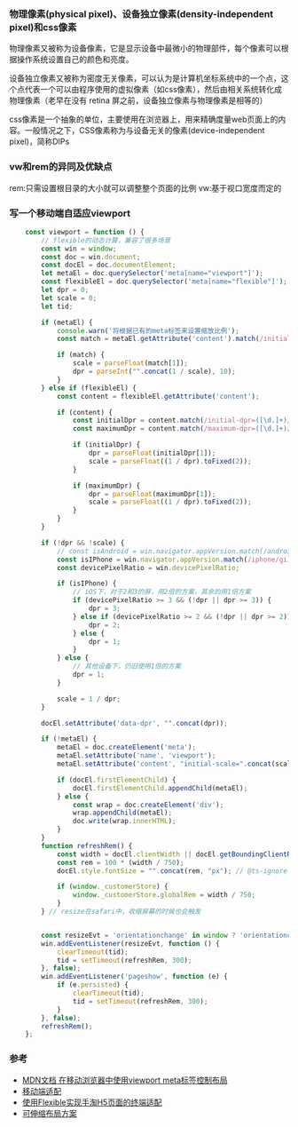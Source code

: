 
### 物理像素(physical pixel)、设备独立像素(density-independent pixel)和css像素
物理像素又被称为设备像素，它是显示设备中最微小的物理部件，每个像素可以根据操作系统设置自己的颜色和亮度。  

设备独立像素又被称为密度无关像素，可以认为是计算机坐标系统中的一个点，这个点代表一个可以由程序使用的虚拟像素（如css像素），然后由相关系统转化成物理像素（老早在没有 retina 屏之前，设备独立像素与物理像素是相等的）  

css像素是一个抽象的单位，主要使用在浏览器上，用来精确度量web页面上的内容。一般情况之下，CSS像素称为与设备无关的像素(device-independent pixel)，简称DIPs

### vw和rem的异同及优缺点
rem:只需设置根目录的大小就可以调整整个页面的比例
vw:基于视口宽度而定的

### 写一个移动端自适应viewport
```js
    const viewport = function () {
        // flexible的动态计算，兼容了很多场景
        const win = window;
        const doc = win.document;
        const docEl = doc.documentElement;
        let metaEl = doc.querySelector('meta[name="viewport"]');
        const flexibleEl = doc.querySelector('meta[name="flexible"]');
        let dpr = 0;
        let scale = 0;
        let tid;

        if (metaEl) {
            console.warn('将根据已有的meta标签来设置缩放比例');
            const match = metaEl.getAttribute('content').match(/initial-scale=([\d.]+)/);

            if (match) {
                scale = parseFloat(match[1]);
                dpr = parseInt("".concat(1 / scale), 10);
            }
        } else if (flexibleEl) {
            const content = flexibleEl.getAttribute('content');

            if (content) {
                const initialDpr = content.match(/initial-dpr=([\d.]+)/);
                const maximumDpr = content.match(/maximum-dpr=([\d.]+)/);

                if (initialDpr) {
                    dpr = parseFloat(initialDpr[1]);
                    scale = parseFloat((1 / dpr).toFixed(2));
                }

                if (maximumDpr) {
                    dpr = parseFloat(maximumDpr[1]);
                    scale = parseFloat((1 / dpr).toFixed(2));
                }
            }
        }

        if (!dpr && !scale) {
            // const isAndroid = win.navigator.appVersion.match(/android/gi);
            const isIPhone = win.navigator.appVersion.match(/iphone/gi);
            const devicePixelRatio = win.devicePixelRatio;

            if (isIPhone) {
                // iOS下，对于2和3的屏，用2倍的方案，其余的用1倍方案
                if (devicePixelRatio >= 3 && (!dpr || dpr >= 3)) {
                    dpr = 3;
                } else if (devicePixelRatio >= 2 && (!dpr || dpr >= 2)) {
                    dpr = 2;
                } else {
                    dpr = 1;
                }
            } else {
                // 其他设备下，仍旧使用1倍的方案
                dpr = 1;
            }

            scale = 1 / dpr;
        }

        docEl.setAttribute('data-dpr', "".concat(dpr));

        if (!metaEl) {
            metaEl = doc.createElement('meta');
            metaEl.setAttribute('name', 'viewport');
            metaEl.setAttribute('content', "initial-scale=".concat(scale, ", maximum-scale=").concat(scale, ", minimum-scale=").concat(scale, ", user-scalable=no"));

            if (docEl.firstElementChild) {
                docEl.firstElementChild.appendChild(metaEl);
            } else {
                const wrap = doc.createElement('div');
                wrap.appendChild(metaEl);
                doc.write(wrap.innerHTML);
            }
        }
        function refreshRem() {
            const width = docEl.clientWidth || docEl.getBoundingClientRect().width;
            const rem = 100 * (width / 750);
            docEl.style.fontSize = "".concat(rem, "px"); // @ts-ignore

            if (window._customerStore) {
                window._customerStore.globalRem = width / 750;
            }
        } // resize在safari中，收缩屏幕的时候也会触发


        const resizeEvt = 'orientationchange' in window ? 'orientationchange' : 'resize';
        win.addEventListener(resizeEvt, function () {
            clearTimeout(tid);
            tid = setTimeout(refreshRem, 300);
        }, false);
        win.addEventListener('pageshow', function (e) {
            if (e.persisted) {
                clearTimeout(tid);
                tid = setTimeout(refreshRem, 300);
            }
        }, false);
        refreshRem();
    };
```

### 参考
- [MDN文档 在移动浏览器中使用viewport meta标签控制布局](https://developer.mozilla.org/zh-CN/docs/Mobile/Viewport_meta_tag)
- [移动端适配](https://github.com/xiangxingchen/blog/issues/2)
- [使用Flexible实现手淘H5页面的终端适配](https://www.w3cplus.com/mobile/lib-flexible-for-html5-layout.html)
- [可伸缩布局方案](https://github.com/amfe/lib-flexible)